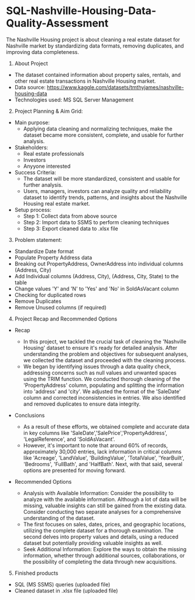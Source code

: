 # SQL-Nashville-Housing-Data-Quality-Assessment
The Nashville Housing project is about cleaning a real estate dataset for Nashville market by standardizing data formats, removing duplicates, and improving data completeness.
1. About Project
- The dataset contained information about property sales, rentals, and other real estate transactions in Nashville Housing market.
- Data source: https://www.kaggle.com/datasets/tmthyjames/nashville-housing-data
- Technologies used: MS SQL Server Management

2. Project Planning & Aim Grid:
- Main purpose:
  - Applying data cleaning and normalizing techniques, make the dataset became more consistent, complete, and usable for further analysis.
- Stakeholders:
  - Real estate professionals
  - Investors
  - Anyyone interested
- Success Criteria:
  - The dataset will be more standardized, consistent and usable for further analysis.
  - Users, managers, investors can analyze quality and reliability dataset to identify trends, patterns, and insights about the Nashville Housing real estate market.
- Setup process:
  - Step 1: Collect data from above source
  - Step 2: Import data to SSMS to perform cleaning techniques
  - Step 3: Export cleaned data to .xlsx file
  
3. Problem statement:
- Standardize Date format
- Populate Property Address data
- Breaking out PropertyAddress, OwnerAddress into individual columns (Address, City)
- Add Individual columns (Address, City), (Address, City, State) to the table
- Change values 'Y' and 'N' to 'Yes' and 'No' in SoldAsVacant column
- Checking for duplicated rows
- Remove Duplicates
- Remove Unused columns (if required)

4. Project Recap and Recommended Options

- Recap
    - In this project, we tackled the crucial task of cleaning the 'Nashville Housing' dataset to ensure
it's ready for detailed analysis. After understanding the problem and objectives for subsequent analyses,
we collected the dataset and proceeded with the cleaning process.
   - We began by identifying issues through a data quality check, addressing concerns such as null
values and unwanted spaces using the TRIM function. We conducted thorough cleaning of 
the 'PropertyAddress' column, populating and splitting the information into 'address' and 'city'. 
We adjusted the format of the 'SaleDate' column and corrected inconsistencies in entries. We also 
identified and removed duplicates to ensure data integrity.

- Conclusions
    - As a result of these efforts, we obtained complete and accurate data in key columns 
like 'SaleDate','SalePrice','PropertyAddress', 'LegalReference', and 'SoldAsVacant'.
    - However, it's important to note that around 60% of records, approximately 30,000 entries, lack information 
in critical columns like 'Acreage', 'LandValue', 'BuildingValue', 'TotalValue', 'YearBuilt', 'Bedrooms', 
'FullBath', and 'HalfBath'. Next, with that said, several options are presented for moving forward.

- Recommended Options

    - Analysis with Available Information: Consider the possibility to analyze with the available information. 
Although a lot of data will be missing, valuable insights can still be gained from the existing data.
Consider conducting two separate analyses for a comprehensive understanding of the dataset. 
    - The first focuses on sales, dates, prices, and geographic locations, utilizing the complete dataset
for a thorough examination. The second delves into property values and details, using a reduced dataset but 
potentially providing valuable insights as well.
    - Seek Additional Information: Explore the ways to obtain the missing information, whether through 
additional sources, collaborations, or the possibility of completing the data through new acquisitions.

5. Finished products
- SQL (MS SSMS) queries (uploaded file)
- Cleaned dataset in .xlsx file (uploaded file)


